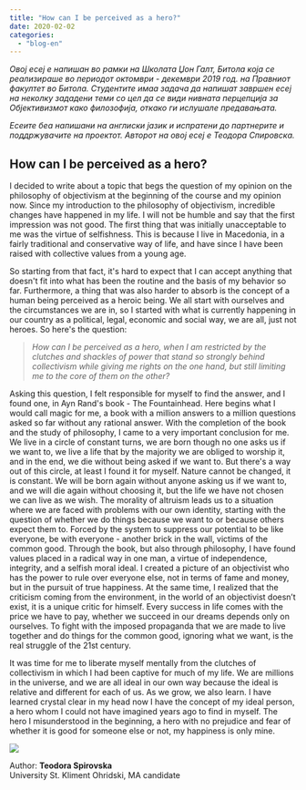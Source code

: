 ```yaml
---
title: "How can I be perceived as a hero?"
date: 2020-02-02
categories: 
  - "blog-en"
---
```


_Овој есеј е напишан во рамки на Школата Џон Галт, Битола која се реализираше во периодот октомври - декември 2019 год. на Правниот факултет во Битола. Студентите имаа задача да напишат завршен есеј на неколку зададени теми со цел да се види нивната перцепција за Објективизмот како филозофија, откако ги ислушале предавањата._

_Есеите беа напишани на англиски јазик и испратени до партнерите и поддржувачите на проектот. Авторот на овој есеј е Теодора Спировска._

## How can I be perceived as a hero?

I decided to write about a topic that begs the question of my opinion on the philosophy of objectivism at the beginning of the course and my opinion now. Since my introduction to the philosophy of objectivism, incredible changes have happened in my life. I will not be humble and say that the first impression was not good. The first thing that was initially unacceptable to me was the virtue of selfishness. This is because I live in Macedonia, in a fairly traditional and conservative way of life, and have since I have been raised with collective values from a young age.

So starting from that fact, it's hard to expect that I can accept anything that doesn't fit into what has been the routine and the basis of my behavior so far. Furthermore, a thing that was also harder to absorb is the concept of a human being perceived as a heroic being. We all start with ourselves and the circumstances we are in, so I started with what is currently happening in our country as a political, legal, economic and social way, we are all, just not heroes. So here's the question:

> _How can I be perceived as a hero, when I am restricted by the clutches and shackles of power that stand so strongly behind collectivism while giving me rights on the one hand, but still limiting me to the core of them on the other?_

Asking this question, I felt responsible for myself to find the answer, and I found one, in Ayn Rand's book - The Fountainhead. Here begins what I would call magic for me, a book with a million answers to a million questions asked so far without any rational answer. With the completion of the book and the study of philosophy, I came to a very important conclusion for me. We live in a circle of constant turns, we are born though no one asks us if we want to, we live a life that by the majority we are obliged to worship it, and in the end, we die without being asked if we want to. But there's a way out of this circle, at least I found it for myself. Nature cannot be changed, it is constant. We will be born again without anyone asking us if we want to, and we will die again without choosing it, but the life we have not chosen we can live as we wish. The morality of altruism leads us to a situation where we are faced with problems with our own identity, starting with the question of whether we do things because we want to or because others expect them to. Forced by the system to suppress our potential to be like everyone, be with everyone - another brick in the wall, victims of the common good. Through the book, but also through philosophy, I have found values placed in a radical way in one man, a virtue of independence, integrity, and a selfish moral ideal. I created a picture of an objectivist who has the power to rule over everyone else, not in terms of fame and money, but in the pursuit of true happiness. At the same time, I realized that the criticism coming from the environment, in the world of an objectivist doesn’t exist, it is a unique critic for himself. Every success in life comes with the price we have to pay, whether we succeed in our dreams depends only on ourselves. To fight with the imposed propaganda that we are made to live together and do things for the common good, ignoring what we want, is the real struggle of the 21st century.

It was time for me to liberate myself mentally from the clutches of collectivism in which I had been captive for much of my life. We are millions in the universe, and we are all ideal in our own way because the ideal is relative and different for each of us. As we grow, we also learn. I have learned crystal clear in my head now I have the concept of my ideal person, a hero whom I could not have imagined years ago to find in myself. The hero I misunderstood in the beginning, a hero with no prejudice and fear of whether it is good for someone else or not, my happiness is only mine.

![](http://libertaniabackup.local/wp-content/uploads/2020/05/Teodora_S-150x150.jpg)

Author: **Teodora Spirovska**  
University St. Kliment Ohridski, MA candidate
